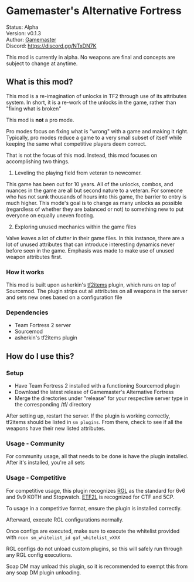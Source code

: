 # Gamemaster's Alternative Fortress
Status: Alpha  
Version: v0.1.3  
Author: [Gamemaster](https://steamcommunity.com/id/gamemaster1379)  
Discord: https://discord.gg/NTxDN7K

This mod is currently in alpha. No weapons are final and concepts are subject to change at anytime.

## What is this mod?

This mod is a re-imagination of unlocks in TF2 through use of its attributes system. In short, it is a re-work of the unlocks in the game, rather than "fixing what is broken"

This mod is **not** a pro mode.

Pro modes focus on fixing what is "wrong" with a game and making it right. Typically, pro modes reduce a game to a very small subset of itself while keeping the same what competitive players deem correct.

That is not the focus of this mod. Instead, this mod focuses on accomplishing two things.

1) Leveling the playing field from veteran to newcomer.

This game has been out for 10 years. All of the unlocks, combos, and nuances in the game are all but second nature to a veteran. For someone who has not sunk thousands of hours into this game, the barrier to entry is much higher. This mode's goal is to change as many unlocks as possible (regardless of whether they are balanced or not) to something new to put everyone on equally uneven footing.

2) Exploring unused mechanics within the game files

Valve leaves a lot of clutter in their game files. In this instance, there are a lot of unused attributes that can introduce interesting dynamics never before seen in the game. Emphasis was made to make use of unused weapon attributes first.

### How it works

This mod is built upon asherkin's [tf2items](https://forums.alliedmods.net/showthread.php?t=115100) plugin, which runs on top of Sourcemod. The plugin strips out all attributes on all weapons in the server and sets new ones based on a configuration file


### Dependencies

- Team Fortress 2 server
- Sourcemod
- asherkin's tf2items plugin

## How do I use this?


### Setup

- Have Team Fortress 2 installed with a functioning Sourcemod plugin
- Download the latest release of Gamemaster's Alternative Fortress
- Merge the directories under "release" for your respective server type in the corresponding /tf/ directory

After setting up, restart the server. If the plugin is working correctly, tf2items should be listed in `sm plugins`. From there, check to see if all the weapons have their new listed attributes.

### Usage - Community

For community usage, all that needs to be done is have the plugin installed. After it's installed, you're all sets

### Usage - Competitive

For competitive usage, this plugin recognizes [RGL](rgl.gg) as the standard for 6v6 and 9v9 KOTH and Stopwatch. [ETF2L](http://etf2l.org/rules/configs/) is recognized for CTF and 5CP.

To usage in a competitive format, ensure the plugin is installed correctly.

Afterward, execute RGL configurations normally.

Once configs are executed, make sure to execute the whitelist provided with `rcon sm_whitelist_id gaf_whitelist_vXXX`

RGL configs do not unload custom plugins, so this will safely run through any RGL config executions. 

Soap DM may unload this plugin, so it is recommended to exempt this from any soap DM plugin unloading.



